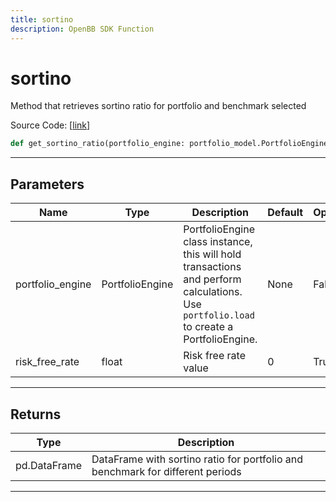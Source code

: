 ```yaml
---
title: sortino
description: OpenBB SDK Function
---
```


# sortino

Method that retrieves sortino ratio for portfolio and benchmark selected

Source Code: [[link](https://github.com/OpenBB-finance/OpenBBTerminal/tree/main/openbb_terminal/portfolio/portfolio_model.py#L1103)]

```python
def get_sortino_ratio(portfolio_engine: portfolio_model.PortfolioEngine, risk_free_rate: float = 0) -> pd.DataFrame
```
---
## Parameters

| Name | Type | Description | Default | Optional |
| ---- | ---- | ----------- | ------- | -------- |
| portfolio_engine | PortfolioEngine | PortfolioEngine class instance, this will hold transactions and perform calculations.<br/>Use `portfolio.load` to create a PortfolioEngine. | None | False |
| risk_free_rate | float | Risk free rate value | 0 | True |

---
## Returns

| Type | Description |
| ---- | ----------- |
| pd.DataFrame | DataFrame with sortino ratio for portfolio and benchmark for different periods |

---
